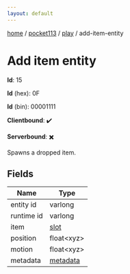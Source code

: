 ```yaml
---
layout: default
---
```


[home](/)  /  [pocket113](/protocol/pocket113)  /  [play](/protocol/pocket113/play)  /  add-item-entity

# Add item entity

**Id**: 15

**Id** (hex): 0F

**Id** (bin): 00001111

**Clientbound**: ✔️

**Serverbound**: ✖️

Spawns a dropped item.

## Fields

Name | Type
---|---
entity id | varlong
runtime id | varlong
item | [slot](/protocol/pocket113/types/slot)
position | float&lt;xyz&gt;
motion | float&lt;xyz&gt;
metadata | [metadata](/protocol/pocket113/metadata)
